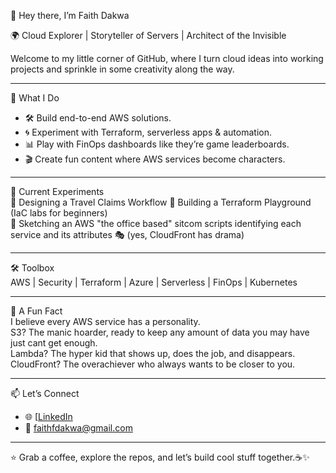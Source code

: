👋 Hey there, I’m Faith Dakwa  

🌍 Cloud Explorer | Storyteller of Servers | Architect of the Invisible

Welcome to my little corner of GitHub, where I turn cloud ideas into working projects and sprinkle in some creativity along the way.  

---

🚀 What I Do  
- 🛠️ Build end-to-end AWS solutions.  
- 🌀 Experiment with Terraform, serverless apps & automation.  
- 📊 Play with FinOps dashboards like they’re game leaderboards.  
- 🎬 Create fun content where AWS services become characters.  

---

🎨 Current Experiments  
🔹 Designing a Travel Claims Workflow
🔹 Building a Terraform Playground (IaC labs for beginners)  
🔹 Sketching an AWS "the office based" sitcom scripts identifying each service and its attributes  🎭 (yes, CloudFront has drama)  

---

🛠️ Toolbox  
AWS | Security | Terraform | Azure | Serverless | FinOps | Kubernetes 

---

🌟 A Fun Fact  
I believe every AWS service has a personality.  
S3? The manic hoarder, ready to keep any amount of data you may have just cant get enough.  
Lambda? The hyper kid that shows up, does the job, and disappears.  
CloudFront? The overachiever who always wants to be closer to you.  

---

📫 Let’s Connect  
- 🌐 [[LinkedIn](https://www.linkedin.com/in/faith-dakwa-1b70a8156/)  
- 💌 faithfdakwa@gmail.com  

---

⭐️ Grab a coffee, explore the repos, and let’s build cool stuff together.☕✨
